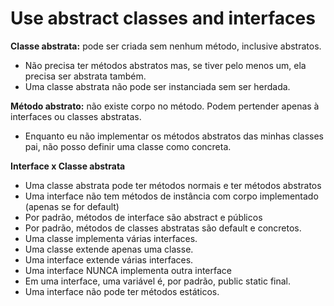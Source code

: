 # Use abstract classes and interfaces

**Classe abstrata:** pode ser criada sem nenhum método, inclusive abstratos.
- Não precisa ter métodos abstratos mas, se tiver pelo menos um, ela precisa ser abstrata também.
- Uma classe abstrata não pode ser instanciada sem ser herdada.

**Método abstrato:** não existe corpo no método. Podem pertender apenas à interfaces ou classes abstratas.
- Enquanto eu não implementar os métodos abstratos das minhas classes pai, não posso definir uma classe como concreta.


**Interface x Classe abstrata**
- Uma classe abstrata pode ter métodos normais e ter métodos abstratos
- Uma interface não tem métodos de instância com corpo implementado (apenas se for default)
- Por padrão, métodos de interface são abstract e públicos
- Por padrão, métodos de classes abstratas são default e concretos.
- Uma classe implementa várias interfaces.
- Uma classe extende apenas uma classe.
- Uma interface extende várias interfaces.
- Uma interface NUNCA implementa outra interface
- Em uma interface, uma variável é, por padrão, public static final.
- Uma interface não pode ter métodos estáticos.


